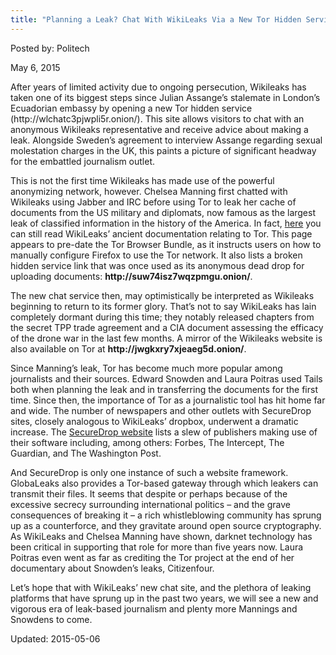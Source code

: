 ```yaml
---
title: "Planning a Leak? Chat With WikiLeaks Via a New Tor Hidden Service"
---
```


Posted by: Politech 

<span>May 6, 2015</span>



<p>After years of limited activity due to ongoing persecution, Wikileaks has taken one of its biggest steps since Julian Assange&#8217;s stalemate in London&#8217;s Ecuadorian embassy by opening a new Tor hidden service (http://wlchatc3pjwpli5r.onion/). This site allows visitors to chat with an anonymous Wikileaks representative and receive advice about making a leak. Alongside Sweden&#8217;s agreement to interview Assange regarding sexual molestation charges in the UK, this paints a picture of significant headway for the embattled journalism outlet.</p>
<p>This is not the first time Wikileaks has made use of the powerful anonymizing network, however. Chelsea Manning first chatted with Wikileaks using Jabber and IRC before using Tor to leak her cache of documents from the US military and diplomats, now famous as the largest leak of classified information in the history of the America. In fact, <a href="https://www.wikileaks.org/wiki/WikiLeaks:Tor">here</a> you can still read WikiLeaks&#8217; ancient documentation relating to Tor. This page appears to pre-date the Tor Browser Bundle, as it instructs users on how to manually configure Firefox to use the Tor network. It also lists a broken hidden service link that was once used as its anonymous dead drop for uploading documents: <strong>http://suw74isz7wqzpmgu.onion/</strong>.</p>
<p>The new chat service then, may optimistically be interpreted as Wikileaks beginning to return to its former glory. That&#8217;s not to say WikiLeaks has lain completely dormant during this time; they notably released chapters from the secret TPP trade agreement and a CIA document assessing the efficacy of the drone war in the last few months. A mirror of the Wikileaks website is also available on Tor at <strong>http://jwgkxry7xjeaeg5d.onion/</strong>.</p>
<p>Since Manning&#8217;s leak, Tor has become much more popular among journalists and their sources. Edward Snowden and Laura Poitras used Tails both when planning the leak and in transferring the documents for the first time. Since then, the importance of Tor as a journalistic tool has hit home far and wide. The number of newspapers and other outlets with SecureDrop sites, closely analogous to WikiLeaks&#8217; dropbox, underwent a dramatic increase. The <a href="https://securedrop.org/">SecureDrop website</a> lists a slew of publishers making use of their software including, among others: Forbes, The Intercept, The Guardian, and The Washington Post.</p>
<p>And SecureDrop is only one instance of such a website framework. GlobaLeaks also provides a Tor-based gateway through which leakers can transmit their files. It seems that despite or perhaps because of the excessive secrecy surrounding international politics – and the grave consequences of breaking it – a rich whistleblowing community has sprung up as a counterforce, and they gravitate around open source cryptography. As WikiLeaks and Chelsea Manning have shown, darknet technology has been critical in supporting that role for more than five years now. Laura Poitras even went as far as crediting the Tor project at the end of her documentary about Snowden&#8217;s leaks, Citizenfour.</p>
<p>Let&#8217;s hope that with WikiLeaks&#8217; new chat site, and the plethora of leaking platforms that have sprung up in the past two years, we will see a new and vigorous era of leak-based journalism and plenty more Mannings and Snowdens to come.</p>

Updated: 2015-05-06

